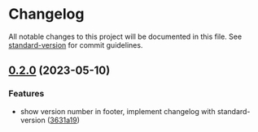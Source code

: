 # Changelog

All notable changes to this project will be documented in this file. See [standard-version](https://github.com/conventional-changelog/standard-version) for commit guidelines.

## [0.2.0](https://github.com/MARS-Group-HAW/esida-db/compare/v0.1.0...v0.2.0) (2023-05-10)


### Features

* show version number in footer, implement changelog with standard-version ([3631a19](https://github.com/MARS-Group-HAW/esida-db/commit/3631a19dff164957031ffea30c03a1b7267cca2a))

